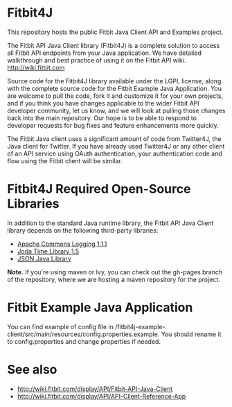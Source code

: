 # Fitbit4J #

This repository hosts the public Fitbit Java Client API and Examples project.

The Fitbit API Java Client library (Fitbit4J) is a complete solution to access all Fitbit API endpoints from your Java application. We have detailed walkthrough and best practice of using it on the Fitbit API wiki. http://wiki.fitbit.com

Source code for the Fitbit4J library available under the LGPL license, along with the complete source code for the Fitbit Example Java Application. You are welcome to pull the code, fork it and customize it for your own projects, and if you think you have changes applicable to the wider Fitbit API developer community, let us know, and we will look at pulling those changes back into the main repository. Our hope is to be able to respond to developer requests for bug fixes and feature enhancements more quickly.

The Fitbit Java client uses a significant amount of code from Twitter4J, the Java client for Twitter. If you have already used Twitter4J or any other client of an API service using OAuth authentication, your authentication code and flow using the Fitbit client will be similar.


# Fitbit4J Required Open-Source Libraries #

In addition to the standard Java runtime library, the Fitbit API Java Client library depends on the following third-party libraries:

 * [Apache Commons Logging 1.1.1](http://commons.apache.org/logging/download_logging.cgi)
 * [Joda Time Library 1.5](http://sourceforge.net/projects/joda-time/files/joda-time)
 * [JSON Java Library](http://www.json.org/java/)


**Note.** If you're using maven or Ivy, you can check out the gh-pages branch of the repository, where we are hosting a maven repository for the project.

# Fitbit Example Java Application #

You can find example of config file in /fitbit4j-example-client/src/main/resources/config.properties.example.
You should rename it to config.properties and change properties if needed.



# See also #

* http://wiki.fitbit.com/display/API/Fitbit-API-Java-Client
* http://wiki.fitbit.com/display/API/API-Client-Reference-App
